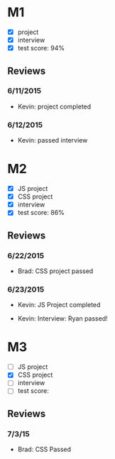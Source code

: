 # M1

- [x] project
- [x] interview
- [x] test score: 94%

## Reviews

### 6/11/2015

- Kevin: project completed

### 6/12/2015

- Kevin: passed interview

# M2

- [x] JS project
- [x] CSS project
- [x] interview
- [x] test score: 86%

## Reviews

### 6/22/2015

- Brad: CSS project passed

### 6/23/2015

- Kevin: JS Project completed

- Kevin: Interview: Ryan passed!

# M3

- [ ] JS project
- [x] CSS project
- [ ] interview
- [ ] test score: 

## Reviews

### 7/3/15
- Brad: CSS Passed
